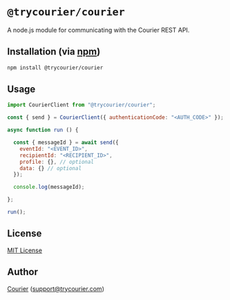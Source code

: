# `@trycourier/courier`

A node.js module for communicating with the Courier REST API.

## Installation (via [npm](https://www.npmjs.com/package/@trycourier/courier))

```bash
npm install @trycourier/courier
```

## Usage

```javascript
import CourierClient from "@trycourier/courier";

const { send } = CourierClient({ authenticationCode: "<AUTH_CODE>" });

async function run () {

  const { messageId } = await send({
    eventId: "<EVENT_ID>",
    recipientId: "<RECIPIENT_ID>",
    profile: {}, // optional
    data: {} // optional
  });

  console.log(messageId);

};

run();
```

## License

[MIT License](http://www.opensource.org/licenses/mit-license.php)

## Author

[Courier](https://github.com/trycourier) ([support@trycourier.com](mailto:support@trycourier.com))
